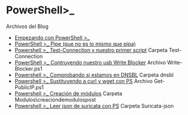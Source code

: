 # PowerShell>_
Archivos del Blog

* [Empezando con PowerShell >_](https://aprendizdesysadmin.com/empezando-con-powershell-_/)
* [PowerShell >_ Pipe (que no es lo mismo que pipa)](https://aprendizdesysadmin.com/powershell-_-pipe-que-no-es-lo-mismo-que-pipa/)
* [Powershell >_ Test-Connection y nuestro primer script](https://aprendizdesysadmin.com/powershell-test-connection-y-nuestro-primer-script/) Carpeta Test-Connection
* [PowerShell >_ Contruyendo nuestro usb Write Blocker](https://aprendizdesysadmin.com/powershell_-contruyendo-nuestro-usb-write-blocker/) Archivo Write-Blocker.ps1
* [Powershell >_ Comprobando si estamos en DNSBL](https://aprendizdesysadmin.com/powershell_-comprobando-si-estamos-en-dnsbl/) Carpeta dnsbl
* [Powershell >_ Sustituyendo a curl y wget con PS](https://aprendizdesysadmin.com/powershell_-sustituyendo-a-curl-y-wget-con-ps/) Archivo Get-PublicIP.ps1
* [Powershell >_ Creación de módulos](https://aprendizdesysadmin.com/powershell_-creacion-de-modulos/) Carpeta Modulos\creaciondemodulospost
* [Powershell >_ Leer json de suricata con PS](https://aprendizdesysadmin.com/powershell_-leer-json-de-suricata-con-ps-challenge-accepted/) Carpeta Suricata-json
